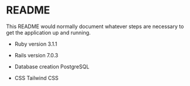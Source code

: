 # README

This README would normally document whatever steps are necessary to get the
application up and running.

* Ruby version
  3.1.1

* Rails version
  7.0.3

* Database creation
  PostgreSQL

* CSS
  Tailwind CSS

